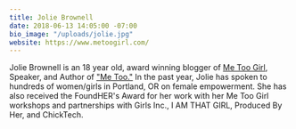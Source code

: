 ```yaml
---
title: Jolie Brownell
date: 2018-06-13 14:05:00 -07:00
bio_image: "/uploads/jolie.jpg"
website: https://www.metoogirl.com/
---
```


Jolie Brownell is an 18 year old, award winning blogger of [Me Too Girl](https://www.metoogirl.com/), Speaker, and Author of ["Me Too."](https://www.metoogirl.com/official-me-too-book-page/) In the past year, Jolie has spoken to hundreds of women/girls in Portland, OR on female empowerment. She has also received the FoundHER's Award for her work with her Me Too Girl workshops and partnerships with Girls Inc., I AM THAT GIRL, Produced By Her, and ChickTech.


